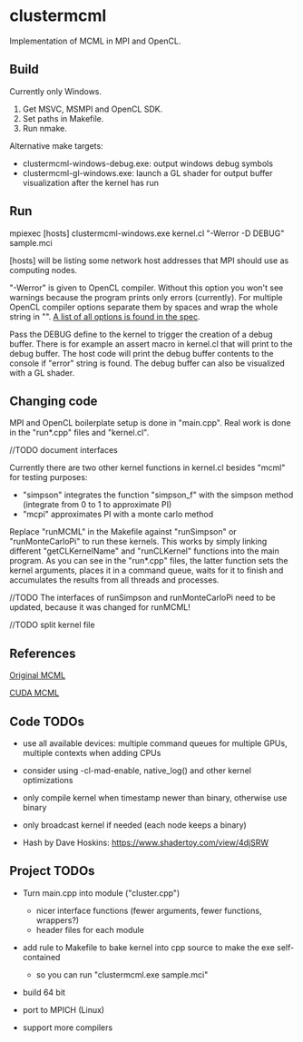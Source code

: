 # clustermcml

Implementation of MCML in MPI and OpenCL.



## Build

Currently only Windows.
1. Get MSVC, MSMPI and OpenCL SDK.
2. Set paths in Makefile.
3. Run nmake.

Alternative make targets:
- clustermcml-windows-debug.exe: output windows debug symbols
- clustermcml-gl-windows.exe: launch a GL shader for output buffer visualization after the kernel has run



## Run

mpiexec [hosts] clustermcml-windows.exe kernel.cl "-Werror -D DEBUG" sample.mci

[hosts] will be listing some network host addresses that MPI should use as computing nodes.

"-Werror" is given to OpenCL compiler.
Without this option you won't see warnings because the program prints only errors (currently).
For multiple OpenCL compiler options separate them by spaces and wrap the whole string in "".
[A list of all options is found in the spec](https://www.khronos.org/registry/OpenCL/sdk/1.0/docs/man/xhtml/clBuildProgram.html#notes).

Pass the DEBUG define to the kernel to trigger the creation of a debug buffer.
There is for example an assert macro in kernel.cl that will print to the debug buffer.
The host code will print the debug buffer contents to the console if "error" string is found.
The debug buffer can also be visualized with a GL shader.



## Changing code

MPI and OpenCL boilerplate setup is done in "main.cpp".
Real work is done in the "run\*.cpp" files and "kernel.cl".

//TODO document interfaces

Currently there are two other kernel functions in kernel.cl besides "mcml" for testing purposes:
- "simpson" integrates the function "simpson_f" with the simpson method (integrate from 0 to 1 to approximate PI)
- "mcpi" approximates PI with a monte carlo method

Replace "runMCML" in the Makefile against "runSimpson" or "runMonteCarloPi" to run these kernels.
This works by simply linking different "getCLKernelName" and "runCLKernel" functions into the main program.
As you can see in the "run\*.cpp" files, the latter function sets the kernel arguments,
places it in a command queue, waits for it to finish and accumulates the results from all threads and processes.

//TODO The interfaces of runSimpson and runMonteCarloPi need to be updated, because it was changed for runMCML!

//TODO split kernel file



## References

[Original MCML](https://omlc.org/software/mc/)

[CUDA MCML](http://www.atomic.physics.lu.se/biophotonics/research/monte-carlo-simulations/gpu-monte-carlo/)



## Code TODOs

- use all available devices: multiple command queues for multiple GPUs, multiple contexts when adding CPUs

- consider using -cl-mad-enable, native_log() and other kernel optimizations

- only compile kernel when timestamp newer than binary, otherwise use binary

- only broadcast kernel if needed (each node keeps a binary)

- Hash by Dave Hoskins: https://www.shadertoy.com/view/4djSRW


## Project TODOs

- Turn main.cpp into module ("cluster.cpp")
  - nicer interface functions (fewer arguments, fewer functions, wrappers?)
  - header files for each module

- add rule to Makefile to bake kernel into cpp source to make the exe self-contained
  - so you can run "clustermcml.exe sample.mci"

- build 64 bit

- port to MPICH (Linux)

- support more compilers